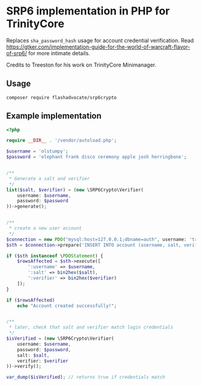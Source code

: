 # SRP6 implementation in PHP for TrinityCore 
Replaces `sha_password_hash` usage for account credential verification. Read https://gtker.com/implementation-guide-for-the-world-of-warcraft-flavor-of-srp6/ for more intimate details.

Credits to Treeston for his work on TrinityCore Minimanager.

## Usage

```
composer require flashadvocate/srp6crypto
```


## Example implementation

```php
<?php

require __DIR__ . '/vendor/autoload.php';

$username = 'olstumpy';
$password = 'elephant frank disco ceremony apple josh herringbone';


/**
 * Generate a salt and verifier
 */
list($salt, $verifier) = (new \SRP6Crypto\Verifier(
    username: $username,
    password: $password
))->generate();


/**
 * create a new user account
 */
$connection = new PDO("mysql:host=127.0.0.1;dbname=auth", username: 'trinity', password: 'trinity');
$sth = $connection->prepare('INSERT INTO account (username, salt, verifier) VALUES (:username, UNHEX(:salt), UNHEX(:verifier));');

if ($sth instanceof \PDOStatement) {
    $rowsAffected = $sth->execute([
        ':username' => $username,
        ':salt' => bin2hex($salt),
        ':verifier' => bin2hex($verifier)
    ]);
}

if ($rowsAffected)
    echo "Account created successfully!";


/**
 * later, check that salt and verifier match login credentials
 */
$isVerified = (new \SRP6Crypto\Verifier(
    username: $username,
    password: $password,
    salt: $salt,
    verifier: $verifier
))->verify(); 

var_dump($isVerified); // returns true if credentials match

```
